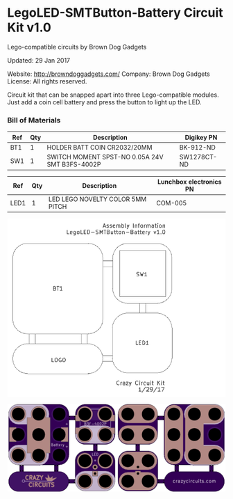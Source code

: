 <!--- start title --->
# LegoLED-SMTButton-Battery Circuit Kit v1.0
Lego-compatible circuits by Brown Dog Gadgets

Updated: 29 Jan 2017

Website: http://browndoggadgets.com/
Company: Brown Dog Gadgets
License: All rights reserved.

<!--- end title --->
Circuit kit that can be snapped apart into three Lego-compatible modules. Just add a coin cell battery and press the button to light up the LED.

### Bill of Materials

<!--- bom start --->
|Ref|Qty|Description|Digikey PN|
|---|---|-----------|------|
|BT1|1|HOLDER BATT COIN CR2032/20MM|BK-912-ND|
|SW1|1|SWITCH MOMENT SPST-NO 0.05A 24V SMT B3FS-4002P|SW1278CT-ND|

|Ref|Qty|Description|Lunchbox electronics PN|
|---|---|-----------|------|
|LED1|1|LED LEGO NOVELTY COLOR 5MM PITCH|COM-005|

<!--- bom end --->
![Assembly Diagram](assembly.png)

![Gerber Preview](preview.png)

